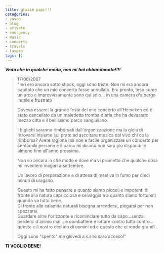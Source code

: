 ```yaml
---
title: grazie papi!!!
categories:
- vasco
- blog
- private
- emergency
- music
- concerts
- travels
- lavoro
tags: []
---
```

_**Vedo che in qualche modo, non mi hai abbandonato!!!!**_


> 17/06/2007  
"Ieri ero ancora sotto shock, oggi sono triste. Non mi era ancora capitato che
un mio concerto fosse annullato. Ero pronto, teso come un arco e
improvvisamente sono qui solo… in una camera d'albergo inutile e frustrato
>
> Doveva esserci la grande festa del mio concerto all'Heineken ed è stato
cancellato da un maledetta tromba d'aria che ha devastato mezza citta e il
bellissimo parco sangiuliano.
>
> I biglietti saranno rimborsati dall'organizzazione ma la gioia di ritrovarsi
insieme sul prato ad ascoltare musica dal vivo chi ce la rimborsa? Avete
ragione ma non e facile organizzare un concerto per centomila persone e il
parco mi dicono non sara più disponibile almeno fino all'anno prossimo.
>
> Non so ancora in che modo e dove ma vi prometto che qualche cosa  
mi inventero magari a settembre.
>
> Un lavoro di preparazione e di attesa di mesi va in fumo per dieci minuti di
uragano.
>
> Questo mi ha fatto pensare a quanto siamo piccoli e impotenti di fronte alla
natura capricciosa e selvaggia e a quanto siamo fortunati quando va tutto
bene.  
Di fronte alle calamita naturali bisogna arrendersi, piegarsi per non
spezzarsi.  
Guardare oltre l'orizzonte e ricominciare tutto da capo…senza perdersi d'animo
mai… e combattere e lottare contro tutto contro… questo e il nostro destino di
uomini ed e questo che ci rende grandi…
>
> Oggi sono "spento" ma giovedi a s.siro saro acceso!"

  
**TI VOGLIO BENE!**

